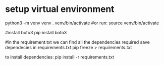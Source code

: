 # setup virtual environment
python3 -m venv venv
. venv/bin/activate #or run: source  venv/bin/activate

#install boto3
pip install boto3

#in the requirement.txt we can find all the dependencies required
save dependecies in requirements.txt
pip freeze > requirements.txt

to install dependencies:
pip install -r requirements.txt